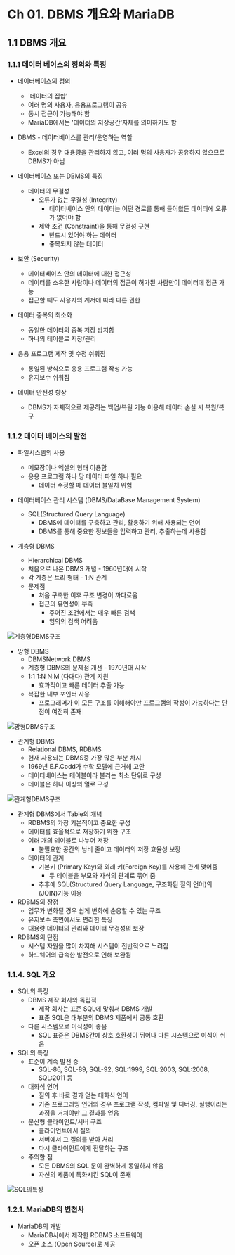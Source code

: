 # Ch 01. DBMS 개요와 MariaDB

## 1.1 DBMS 개요

### 1.1.1 데이터 베이스의 정의와 특징

- 데이터베이스의 정의
  - '데이터의 집합'
  - 여러 명의 사용자, 응용프로그램이 공유
  - 동시 접근이 가능해야 함
  - MariaDB에서는 '데이터의 저장공간'자체를 의미하기도 함
- DBMS - 데이터베이스를 관리/운영하는 역할
  - Excel의 경우 대용량을 관리하지 않고, 여러 명의 사용자가 공유하지 않으므로 DBMS가 아님

- 데이터베이스 또는 DBMS의 특징
  - 데이터의 무결성
    - 오류가 없는 무결성 (Integrity)
      - 데이터베이스 안의 데이터는 어떤 경로를 통해 들어왔든 데이터에 오류가 없어야 함
    - 제약 조건 (Constraint)을 통해 무결성 구현
      - 반드시 있어야 하는 데이터
      - 중복되지 않는 데이터

- 보안 (Security)
  - 데이터베이스 안의 데이터에 대한 접근성
  - 데이터를 소유한 사람이나 데이터의 접근이 허가된 사람만이 데이터에 접근 가능
  - 접근할 때도 사용자의 계저에 따라 다른 권한
- 데이터 중복의 최소화
  - 동일한 데이터의 중복 저장 방지함
  - 하나의 테이블로 저장/관리
- 응용 프로그램 제작 및 수정 쉬워짐
  - 통일된 방식으로 응용 프로그램 작성 가능
  - 유지보수 쉬워짐
- 데이터 안전성 향상
  - DBMS가 자체적으로 제공하는 백업/복원 기능 이용해 데이터 손실 시 복원/복구

### 1.1.2 데이터 베이스의 발전

- 파일시스템의 사용
  - 메모장이나 엑셀의 형태 이용함
  - 응용 프로그램 하나 당 데이터 파일 하나 필요
    - 데이터 수정할 때 데이터 불일치 위험

- 데이터베이스 관리 시스템 (DBMS/DataBase Management System)
  - SQL(Structured Query Language)
    - DBMS에 데이터를 구축하고 관리, 활용하기 위해 사용되는 언어
    - DBMS를 통해 중요한 정보들을 입력하고 관리, 추출하는데 사용함
- 계층형 DBMS
  - Hierarchical DBMS
  - 처음으로 나온 DBMS 개념 - 1960년대에 시작
  - 각 계층은 트리 형태 - 1:N 관계
  - 문제점
    - 처음 구축한 이후 구조 변경이 까다로움
    - 접근의 유연성이 부족
      - 주어진 조건에서는 매우 빠른 검색
      - 임의의 검색 어려움

![계층형DBMS구조](C:\Users\hjn50\강의\210118_인공지능_DBMS_1장_계층형DBMS구조.PNG)

- 망형 DBMS
  - DBMSNetwork DBMS
  - 계층형 DBMS의 문제점 개선 - 1970년대 시작
  - 1:1 1:N N:M (다대다) 관계 지원
    - 효과적이고 빠른 데이터 추출 가능
  - 복잡한 내부 포인터 사용
    - 프로그래머가 이 모든 구조를 이해해야만 프로그램의 작성이 가능하다는 단점이 여전히 존재

![망형DBMS구조](C:\Users\hjn50\AppData\Roaming\Typora\typora-user-images\image-20210118103350621.png)

- 관계형 DBMS
  - Relational DBMS, RDBMS
  - 현재 사용되는 DBMS중 가장 많은 부분 차지
  - 1969년 E.F.Codd가 수학 모델에 근거해 고안
  - 데이터베이스는 테이블이라 불리는 최소 단위로 구성
  - 테이블은 하나 이상의 열로 구성

![관계형DBMS구조](C:\Users\hjn50\AppData\Roaming\Typora\typora-user-images\image-20210118103556860.png)

- 관계형 DBMS에서 Table의 개념
  - RDBMS의 가장 기본적이고 중요한 구성
  - 데이터를 효율적으로 저장하기 위한 구조
  - 여러 개의 테이블로 나누어 저장
    - 불필요한 공간의 낭비 줄이고 데이터의 저장 효율성 보장
  - 데이터의 관계
    - 기본키 (Primary Key)와 외래 키(Foreign Key)를 사용해 관계 맺어줌
      - 두 테이블을 부모와 자식의 관계로 묶어 줌
    - 추후에 SQL(Structured Query Language, 구조화된 질의 언어)의 (JOIN)기능 이용
- RDBMS의 장점
  - 업무가 변화될 경우 쉽게 변화에 순응할 수 있는 구조
  - 유지보수 측면에서도 편리한 특징
  - 대용량 데이터의 관리와 데이터 무결성의 보장
- RDBMS의 단점
  - 시스템 자원을  많이 차지해 시스템이 전반적으로 느려짐
  - 하드웨어의 급속한 발전으로 인해 보완됨

### 1.1.4. SQL 개요

- SQL의 특징
  - DBMS 제작 회사와 독립적
    - 제작 회사는 표준 SQL에 맞춰서 DBMS 개발
    - 표준 SQL은 대부분의 DBMS 제품에서 공통 호환
  - 다른 시스템으로 이식성이 좋음
    - SQL 표준은 DBMS간에 상호 호환성이 뛰어나 다른 시스템으로 이식이 쉬움
- SQL의 특징
  - 표준이 계속 발전 중
    - SQL-86, SQL-89, SQL-92, SQL:1999, SQL:2003, SQL:2008, SQL:2011 등
  - 대화식 언어
    - 질의 후 바로 결과 얻는 대화식 언어
    - 기존 프로그래밍 언어의 경우 프로그램 작성, 컴파일 및 디버깅, 실행이라는 과정을 거쳐야만 그 결과를 얻음
  - 분산형 클라이언트/서버 구조
    - 클라이언트에서 질의
    - 서버에서 그 질의를 받아 처리
    - 다시 클라이언트에게 전달하는 구조
  - 주의할 점
    - 모든 DBMS의 SQL 문이 완벽하게 동일하지 않음
    - 자신의 제품에 특화시킨 SQL이 존재

![SQL의특징](C:\Users\hjn50\AppData\Roaming\Typora\typora-user-images\image-20210118104415526.png)

### 1.2.1. MariaDB의 변천사

- MariaDB의 개발
  - MariaDB사에서 제작한 RDBMS 소프트웨어
  - 오픈 소스 (Open Source)로 제공